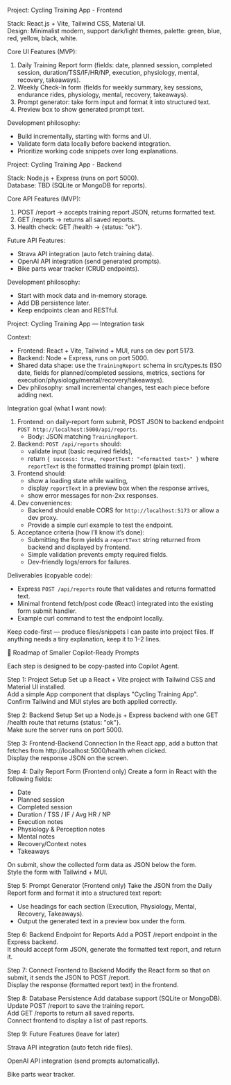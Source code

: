 Project: Cycling Training App - Frontend  

Stack: React.js + Vite, Tailwind CSS, Material UI.  
Design: Minimalist modern, support dark/light themes, palette: green, blue, red, yellow, black, white.  

Core UI Features (MVP):  
1. Daily Training Report form (fields: date, planned session, completed session, duration/TSS/IF/HR/NP, execution, physiology, mental, recovery, takeaways).  
2. Weekly Check-In form (fields for weekly summary, key sessions, endurance rides, physiology, mental, recovery, takeaways).  
3. Prompt generator: take form input and format it into structured text.  
4. Preview box to show generated prompt text.  

Development philosophy:  
- Build incrementally, starting with forms and UI.  
- Validate form data locally before backend integration.  
- Prioritize working code snippets over long explanations.  

Project: Cycling Training App - Backend  

Stack: Node.js + Express (runs on port 5000).  
Database: TBD (SQLite or MongoDB for reports).  

Core API Features (MVP):  
1. POST /report → accepts training report JSON, returns formatted text.  
2. GET /reports → returns all saved reports.  
3. Health check: GET /health → {status: "ok"}.  

Future API Features:  
- Strava API integration (auto fetch training data).  
- OpenAI API integration (send generated prompts).  
- Bike parts wear tracker (CRUD endpoints).  

Development philosophy:  
- Start with mock data and in-memory storage.  
- Add DB persistence later.  
- Keep endpoints clean and RESTful.  

Project: Cycling Training App — Integration task

Context:
- Frontend: React + Vite, Tailwind + MUI, runs on dev port 5173.
- Backend: Node + Express, runs on port 5000.
- Shared data shape: use the `TrainingReport` schema in src/types.ts (ISO date, fields for planned/completed sessions, metrics, sections for execution/physiology/mental/recovery/takeaways).
- Dev philosophy: small incremental changes, test each piece before adding next.

Integration goal (what I want now):
1. Frontend: on daily-report form submit, POST JSON to backend endpoint `POST http://localhost:5000/api/reports`.
   - Body: JSON matching `TrainingReport`.
2. Backend: `POST /api/reports` should:
   - validate input (basic required fields),
   - return `{ success: true, reportText: "<formatted text>" }` where `reportText` is the formatted training prompt (plain text).
3. Frontend should:
   - show a loading state while waiting,
   - display `reportText` in a preview box when the response arrives,
   - show error messages for non-2xx responses.
4. Dev conveniences:
   - Backend should enable CORS for `http://localhost:5173` or allow a dev proxy.
   - Provide a simple curl example to test the endpoint.
5. Acceptance criteria (how I’ll know it’s done):
   - Submitting the form yields a `reportText` string returned from backend and displayed by frontend.
   - Simple validation prevents empty required fields.
   - Dev-friendly logs/errors for failures.

Deliverables (copyable code):
- Express `POST /api/reports` route that validates and returns formatted text.
- Minimal frontend fetch/post code (React) integrated into the existing form submit handler.
- Example curl command to test the endpoint locally.

Keep code-first — produce files/snippets I can paste into project files. If anything needs a tiny explanation, keep it to 1–2 lines.

🔹 Roadmap of Smaller Copilot-Ready Prompts

Each step is designed to be copy-pasted into Copilot Agent.

Step 1: Project Setup
Set up a React + Vite project with Tailwind CSS and Material UI installed.  
Add a simple App component that displays "Cycling Training App".  
Confirm Tailwind and MUI styles are both applied correctly.  

Step 2: Backend Setup
Set up a Node.js + Express backend with one GET /health route that returns {status: "ok"}.  
Make sure the server runs on port 5000.  

Step 3: Frontend-Backend Connection
In the React app, add a button that fetches from http://localhost:5000/health when clicked.  
Display the response JSON on the screen.  

Step 4: Daily Report Form (Frontend only)
Create a form in React with the following fields:  
- Date  
- Planned session  
- Completed session  
- Duration / TSS / IF / Avg HR / NP  
- Execution notes  
- Physiology & Perception notes  
- Mental notes  
- Recovery/Context notes  
- Takeaways  

On submit, show the collected form data as JSON below the form.  
Style the form with Tailwind + MUI.  

Step 5: Prompt Generator (Frontend only)
Take the JSON from the Daily Report form and format it into a structured text report:  
- Use headings for each section (Execution, Physiology, Mental, Recovery, Takeaways).  
- Output the generated text in a preview box under the form.  

Step 6: Backend Endpoint for Reports
Add a POST /report endpoint in the Express backend.  
It should accept form JSON, generate the formatted text report, and return it.  

Step 7: Connect Frontend to Backend
Modify the React form so that on submit, it sends the JSON to POST /report.  
Display the response (formatted report text) in the frontend.  

Step 8: Database Persistence
Add database support (SQLite or MongoDB).  
Update POST /report to save the training report.  
Add GET /reports to return all saved reports.  
Connect frontend to display a list of past reports.  

Step 9: Future Features (leave for later)

Strava API integration (auto fetch ride files).

OpenAI API integration (send prompts automatically).

Bike parts wear tracker.